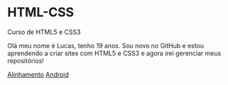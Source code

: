 # HTML-CSS
 Curso de HTML5 e CSS3

Olá meu nome é Lucas, tenho 19 anos. Sou novo no GitHub e estou aprendendo a criar sites com HTML5 e CSS3 e agora irei gerenciar meus repositórios!

<a href="Estudos/Alinhamento de textos/Alinhamento.html" target="_blank">Alinhamento</a>
<a href="Estudos/Desafio 10 acompanhando/android.html">Android</a>
